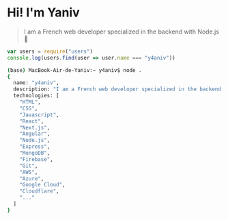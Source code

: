 # Hi! I'm Yaniv
> I am a French web developer specialized in the backend with Node.js 🔮

```js
var users = require("users")
console.log(users.find(user => user.name === "y4aniv"))
```
```bash
(base) MacBook-Air-de-Yaniv:~ y4aniv$ node .
{
  name: "y4aniv",
  description: "I am a French web developer specialized in the backend with Node.js 🔮",
  technologies: [
    "HTML",
    "CSS",
    "Javascript",
    "React",
    "Next.js", 
    "Angular",
    "Node.js",
    "Express", 
    "MongoDB", 
    "Firebase",
    "Git",
    "AWS",
    "Azure",
    "Google Cloud", 
    "Cloudflare", 
    "..."
  ]
}
